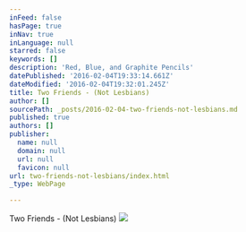 ```yaml
---
inFeed: false
hasPage: true
inNav: true
inLanguage: null
starred: false
keywords: []
description: 'Red, Blue, and Graphite Pencils'
datePublished: '2016-02-04T19:33:14.661Z'
dateModified: '2016-02-04T19:32:01.245Z'
title: Two Friends - (Not Lesbians)
author: []
sourcePath: _posts/2016-02-04-two-friends-not-lesbians.md
published: true
authors: []
publisher:
  name: null
  domain: null
  url: null
  favicon: null
url: two-friends-not-lesbians/index.html
_type: WebPage

---
```

Two Friends - (Not Lesbians)
![](https://s3-us-west-2.amazonaws.com/the-grid-img/p/66de8d7c1fe82e175e14671bd94363d4bea4bd0a.jpg)